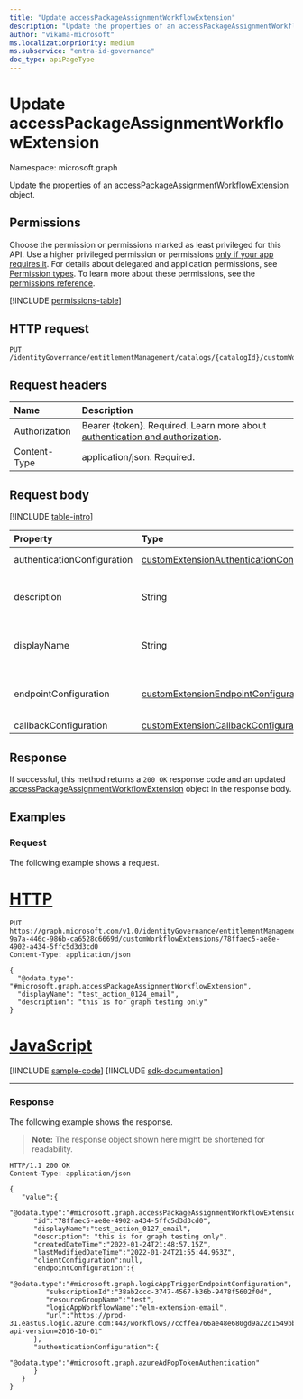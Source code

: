 ```yaml
---
title: "Update accessPackageAssignmentWorkflowExtension"
description: "Update the properties of an accessPackageAssignmentWorkflowExtension object."
author: "vikama-microsoft"
ms.localizationpriority: medium
ms.subservice: "entra-id-governance"
doc_type: apiPageType
---
```


# Update accessPackageAssignmentWorkflowExtension

Namespace: microsoft.graph

Update the properties of an [accessPackageAssignmentWorkflowExtension](../resources/accesspackageassignmentworkflowextension.md) object.

## Permissions

Choose the permission or permissions marked as least privileged for this API. Use a higher privileged permission or permissions [only if your app requires it](/graph/permissions-overview#best-practices-for-using-microsoft-graph-permissions). For details about delegated and application permissions, see [Permission types](/graph/permissions-overview#permission-types). To learn more about these permissions, see the [permissions reference](/graph/permissions-reference).

<!-- { "blockType": "permissions", "name": "accesspackageassignmentworkflowextension_update" } -->
[!INCLUDE [permissions-table](../includes/permissions/accesspackageassignmentworkflowextension-update-permissions.md)]

## HTTP request

<!-- {
  "blockType": "ignored"
}
-->
``` http
PUT /identityGovernance/entitlementManagement/catalogs/{catalogId}/customWorkflowExtensions/{customAccessPackageWorkflowExtensionId}
```

## Request headers

|Name|Description|
|:---|:---|
|Authorization|Bearer {token}. Required. Learn more about [authentication and authorization](/graph/auth/auth-concepts).|
|Content-Type|application/json. Required.|

## Request body

[!INCLUDE [table-intro](../../includes/update-property-table-intro.md)]

|Property|Type|Description|
|:---|:---|:---|
|authenticationConfiguration|[customExtensionAuthenticationConfiguration](../resources/customextensionauthenticationconfiguration.md)|Authentication type. Inherited from [customCalloutExtension](../resources/customcalloutextension.md). Optional.|
|description|String|Description for the accessPackageCustomWorkflowExtension object. Inherited from [customCalloutExtension](../resources/customcalloutextension.md). Optional.|
|displayName|String|Display name for the accessPackageCustomWorkflowExtension. Inherited from [customCalloutExtension](../resources/customcalloutextension.md). Optional.|
|endpointConfiguration|[customExtensionEndpointConfiguration](../resources/customextensionendpointconfiguration.md)|The type and details for configuring the endpoint to call the logic app's workflow. Inherited from [customCalloutExtension](../resources/customcalloutextension.md). Optional.|
|callbackConfiguration|[customExtensionCallbackConfiguration](../resources/customextensioncallbackconfiguration.md)|The timeout duration for callback. Optional.|

## Response

If successful, this method returns a `200 OK` response code and an updated [accessPackageAssignmentWorkflowExtension](../resources/accesspackageassignmentworkflowextension.md) object in the response body.

## Examples

### Request

The following example shows a request.

# [HTTP](#tab/http)
<!-- {
  "blockType": "request",
  "name": "update_accesspackageassignmentworkflowextension"
}
-->
``` http
PUT https://graph.microsoft.com/v1.0/identityGovernance/entitlementManagement/catalogs/32efb28c-9a7a-446c-986b-ca6528c6669d/customWorkflowExtensions/78ffaec5-ae8e-4902-a434-5ffc5d3d3cd0
Content-Type: application/json

{
  "@odata.type": "#microsoft.graph.accessPackageAssignmentWorkflowExtension",
  "displayName": "test_action_0124_email",
  "description": "this is for graph testing only"
}
```

# [JavaScript](#tab/javascript)
[!INCLUDE [sample-code](../includes/snippets/javascript/update-accesspackageassignmentworkflowextension-javascript-snippets.md)]
[!INCLUDE [sdk-documentation](../includes/snippets/snippets-sdk-documentation-link.md)]

---

### Response

The following example shows the response.
>**Note:** The response object shown here might be shortened for readability.
<!-- {
  "blockType": "response",
  "truncated": true,
  "@odata.type": "microsoft.graph.accessPackageAssignmentWorkflowExtension"
}
-->
``` http
HTTP/1.1 200 OK
Content-Type: application/json

{
   "value":{
      "@odata.type":"#microsoft.graph.accessPackageAssignmentWorkflowExtension",
      "id":"78ffaec5-ae8e-4902-a434-5ffc5d3d3cd0",
      "displayName":"test_action_0127_email",
      "description": "this is for graph testing only",
      "createdDateTime":"2022-01-24T21:48:57.15Z",
      "lastModifiedDateTime":"2022-01-24T21:55:44.953Z",
      "clientConfiguration":null,
      "endpointConfiguration":{
         "@odata.type":"#microsoft.graph.logicAppTriggerEndpointConfiguration",
         "subscriptionId":"38ab2ccc-3747-4567-b36b-9478f5602f0d",
         "resourceGroupName":"test",
         "logicAppWorkflowName":"elm-extension-email",
         "url":"https://prod-31.eastus.logic.azure.com:443/workflows/7ccffea766ae48e680gd9a22d1549bbc/triggers/manual/paths/invoke?api-version=2016-10-01"
      },
      "authenticationConfiguration":{
         "@odata.type":"#microsoft.graph.azureAdPopTokenAuthentication"
      }
   }
}
```
